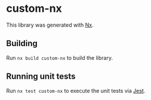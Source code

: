 # custom-nx

This library was generated with [Nx](https://nx.dev).

## Building

Run `nx build custom-nx` to build the library.

## Running unit tests

Run `nx test custom-nx` to execute the unit tests via [Jest](https://jestjs.io).
